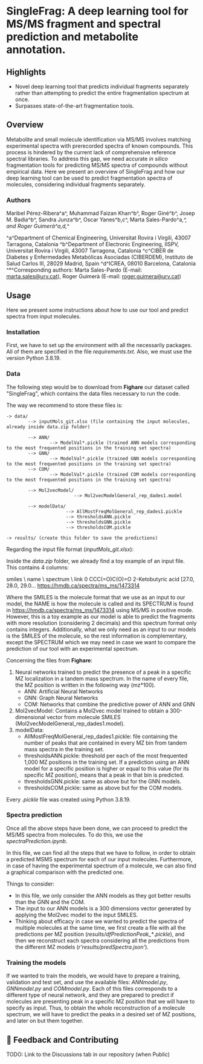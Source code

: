 # SingleFrag: A deep learning tool for MS/MS fragment and spectral prediction and metabolite annotation.

## Highlights

- Novel deep learning tool that predicts individual fragments separately rather than attempting to predict the entire fragmentation spectrum at once.
- Surpasses state-of-the-art fragmentation tools.

## Overview

Metabolite and small molecule identification via MS/MS involves matching experimental spectra with prerecorded spectra of known compounds. This process is hindered by the current lack of comprehensive reference spectral libraries. To address this gap, we need accurate *in silico* fragmentation tools for predicting MS/MS spectra of compounds without empirical data. Here we present an overview of SingleFrag and how our deep learning tool can be used to predict fragmentation spectra of molecules, considering individual fragments separately. 

### Authors

Maribel Pérez-Ribera^a^, Muhammad Faizan Khan^b^, Roger Giné^b^, Josep M. Badia^b^, Sandra
Junza^b^, Oscar Yanes^b,c^, Marta Sales-Pardo^a,*^, and Roger Guimerà^a,d,*^

^a^Department of Chemical Engineering, Universitat Rovira i Virgili, 43007 Tarragona, Catalonia
^b^Department of Electronic Engineering, IISPV, Universitat Rovira i Virgili, 43007 Tarragona, Catalonia
^c^CIBER de Diabetes y Enfermedades Metabólicas Asociadas (CIBERDEM), Instituto de Salud Carlos III, 28029 Madrid, Spain
^d^ICREA, 08010 Barcelona, Catalonia
^*^Corresponding authors: Marta Sales-Pardo (E-mail: marta.sales@urv.cat), Roger Guimerà (E-mail: roger.guimera@urv.cat)

## Usage

Here we present some instructions about how to use our tool and predict spectra from input molecules. 

### Installation

First, we have to set up the environment with all the necessarily packages. All of them are specified in the file *requirements.txt*. Also, we must use the version Python 3.8.19. 

### Data

The following step would be to download from **Fighare** our dataset called "SingleFrag", which contains the data files necessary to run the code. 

The way we recommend to store these files is:

    -> data/
            --> inputMols_git.xlsx (file containing the input molecules, already inside data.zip folder)

            --> ANN/
                    --> ModelVal*.pickle (trained ANN models corresponding to the most frequented positions in the training set spectra)
            --> GNN/
                    --> ModelVal*.pickle (trained GNN models corresponding to the most frequented positions in the training set spectra)
            --> COM/
                    --> ModelVal*.pickle (trained COM models corresponding to the most frequented positions in the training set spectra)

            --> Mol2vecModel/
                             --> Mol2vecModelGeneral_rep_dades1.model

            --> modelData/
                          --> AllMostFreqMolGeneral_rep_dades1.pickle
                          --> thresholdsANN.pickle
                          --> thresholdsGNN.pickle
                          --> thresholdsCOM.pickle
                          
    -> results/ (create this folder to save the predictions)

Regarding the input file format (*inputMols_git.xlsx*):

Inside the *data.zip* folder, we already find a toy example of an input file. This contains 4 columns:

smiles  \         name  \              spectrum  \            link
0  CCC(=O)C(O)=O  2-Ketobutyric acid   [27.0, 28.0, 29.0...   https://hmdb.ca/spectra/ms_ms/1473314 

Where the SMILES is the molecule format that we use as an input to our model, the NAME is how the molecule is called and its SPECTRUM is found in https://hmdb.ca/spectra/ms_ms/1473314 using MS/MS in positive mode. However, this is a toy example as our model is able to predict the fragments with more resolution (considering 2 decimals) and this spectrum format only contains integers. Additionally, what we only need as an input to our models is the SMILES of the molecule, so the rest information is complementary, except the SPECTRUM which we may need in case we want to compare the prediction of our tool with an experimental spectrum. 

Concerning the files from **Fighare**:

1. Neural networks trained to predict the presence of a peak in a specific MZ localization in a tandem mass spectrum. In the name of every file, the MZ position is written in the following way (mz*100).
    - ANN: Artificial Neural Networks
    - GNN: Graph Neural Networks
    - COM: Networks that combine the predictive power of ANN and GNN
2. Mol2vecModel: Contains a Mol2vec model trained to obtain a 300-dimensional vector from molecule SMILES (Mol2vecModelGeneral_rep_dades1.model).
3. modelData:
    - AllMostFreqMolGeneral_rep_dades1.pickle: file containing the number of peaks that are contained in every MZ bin from tandem mass spectra in the training set.
    - thresholdsANN.pickle: threshold per each of the most frequented 1,000 MZ positions in the training set. If a prediction using an ANN model for a specific position is higher or equal to this value (for its specific MZ position), means that a peak in that bin is predicted.
    - thresholdsGNN.pickle: same as above but for the GNN models.
    - thresholdsCOM.pickle: same as above but for the COM models.

Every *.pickle* file was created using Python 3.8.19.

### Spectra prediction

Once all the above steps have been done, we can proceed to predict the MS/MS spectra from molecules. To do this, we use the *spectraPrediction.ipynb*. 

In this file, we can find all the steps that we have to follow, in order to obtain a predicted MSMS spectrum for each of our input molecules. Furthermore, in case of having the experimental spectrum of a molecule, we can also find a graphical comparison with the predicted one.

Things to consider:
- In this file, we only consider the ANN models as they got better results than the GNN and the COM.
- The input to our ANN models is a 300 dimensions vector generated by applying the Mol2vec model to the input SMILES.
- Thinking about efficacy in case we wanted to predict the spectra of multiple molecules at the same time, we first create a file with all the predictions per MZ position (*results/dfPredictionPeak_***.pickle*), and then we reconstruct each spectra considering all the predictions from the different MZ models (*r'results/predSpectra.json'*). 

### Training the models

If we wanted to train the models, we would have to prepare a training, validation and test set, and use the available files: *ANNmodel.py*, *GNNmodel.py* and *COMmodel.py*. Each of this files corresponds to a different type of neural network, and they are prepared to predict if molecules are presenting peak in a specific MZ position that we will have to specify as input. Thus, to obtain the whole reconstruction of a molecule spectrum, we will have to predict the peaks in a desired set of MZ positions, and later on but them together. 


## 💭 Feedback and Contributing

TODO: Link to the Discussions tab in our repository (when Public)
